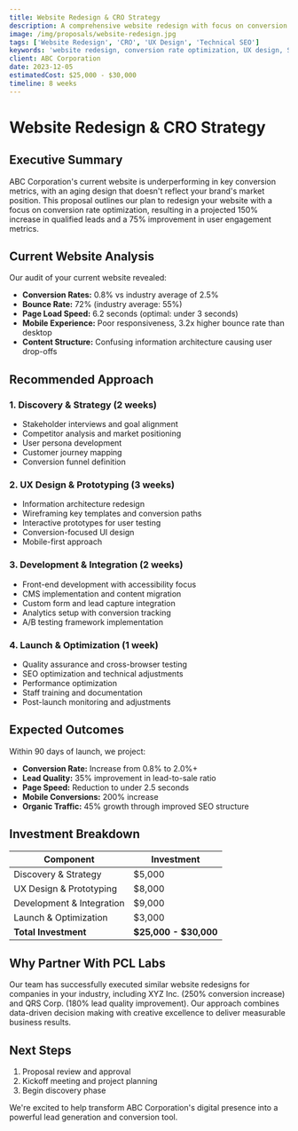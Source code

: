 ```yaml
---
title: Website Redesign & CRO Strategy
description: A comprehensive website redesign with focus on conversion rate optimization to increase lead generation and sales.
image: /img/proposals/website-redesign.jpg
tags: ['Website Redesign', 'CRO', 'UX Design', 'Technical SEO']
keywords: 'website redesign, conversion rate optimization, UX design, SEO, lead generation'
client: ABC Corporation
date: 2023-12-05
estimatedCost: $25,000 - $30,000
timeline: 8 weeks
---
```


# Website Redesign & CRO Strategy

## Executive Summary

ABC Corporation's current website is underperforming in key conversion metrics, with an aging design that doesn't reflect your brand's market position. This proposal outlines our plan to redesign your website with a focus on conversion rate optimization, resulting in a projected 150% increase in qualified leads and a 75% improvement in user engagement metrics.

## Current Website Analysis

Our audit of your current website revealed:

- **Conversion Rates:** 0.8% vs industry average of 2.5%
- **Bounce Rate:** 72% (industry average: 55%)
- **Page Load Speed:** 6.2 seconds (optimal: under 3 seconds)
- **Mobile Experience:** Poor responsiveness, 3.2x higher bounce rate than desktop
- **Content Structure:** Confusing information architecture causing user drop-offs

## Recommended Approach

### 1. Discovery & Strategy (2 weeks)
- Stakeholder interviews and goal alignment
- Competitor analysis and market positioning
- User persona development
- Customer journey mapping
- Conversion funnel definition

### 2. UX Design & Prototyping (3 weeks)
- Information architecture redesign
- Wireframing key templates and conversion paths
- Interactive prototypes for user testing
- Conversion-focused UI design
- Mobile-first approach

### 3. Development & Integration (2 weeks)
- Front-end development with accessibility focus
- CMS implementation and content migration
- Custom form and lead capture integration
- Analytics setup with conversion tracking
- A/B testing framework implementation

### 4. Launch & Optimization (1 week)
- Quality assurance and cross-browser testing
- SEO optimization and technical adjustments
- Performance optimization
- Staff training and documentation
- Post-launch monitoring and adjustments

## Expected Outcomes

Within 90 days of launch, we project:

- **Conversion Rate:** Increase from 0.8% to 2.0%+
- **Lead Quality:** 35% improvement in lead-to-sale ratio
- **Page Speed:** Reduction to under 2.5 seconds
- **Mobile Conversions:** 200% increase
- **Organic Traffic:** 45% growth through improved SEO structure

## Investment Breakdown

| Component | Investment |
|-----------|------------|
| Discovery & Strategy | $5,000 |
| UX Design & Prototyping | $8,000 |
| Development & Integration | $9,000 |
| Launch & Optimization | $3,000 |
| **Total Investment** | **$25,000 - $30,000** |

## Why Partner With PCL Labs

Our team has successfully executed similar website redesigns for companies in your industry, including XYZ Inc. (250% conversion increase) and QRS Corp. (180% lead quality improvement). Our approach combines data-driven decision making with creative excellence to deliver measurable business results.

## Next Steps

1. Proposal review and approval
2. Kickoff meeting and project planning
3. Begin discovery phase

We're excited to help transform ABC Corporation's digital presence into a powerful lead generation and conversion tool. 